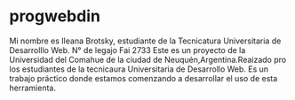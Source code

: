 # progwebdin
Mi nombre es Ileana Brotsky, estudiante de la Tecnicatura Universitaria de Desarrolllo Web. N° de legajo Fai 2733
Este es un proyecto de la Universidad del Comahue de la ciudad de Neuquén,Argentina.Reaizado pro los estudiantes de la tecnicaura Universitaria de Desarrollo Web. 
Es un trabajo práctico donde estamos comenzando a desarrollar el uso de esta herramienta.
